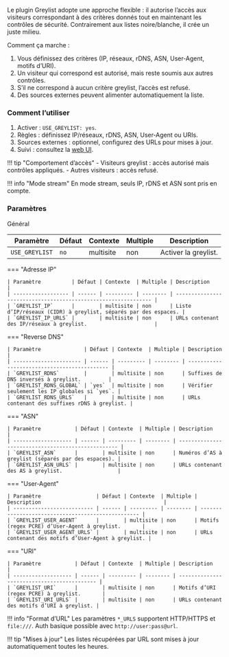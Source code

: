 Le plugin Greylist adopte une approche flexible : il autorise l’accès aux visiteurs correspondant à des critères donnés tout en maintenant les contrôles de sécurité. Contrairement aux listes noire/blanche, il crée un juste milieu.

Comment ça marche :

1. Vous définissez des critères (IP, réseaux, rDNS, ASN, User‑Agent, motifs d’URI).
2. Un visiteur qui correspond est autorisé, mais reste soumis aux autres contrôles.
3. S’il ne correspond à aucun critère greylist, l’accès est refusé.
4. Des sources externes peuvent alimenter automatiquement la liste.

### Comment l’utiliser

1. Activer : `USE_GREYLIST: yes`.
2. Règles : définissez IP/réseaux, rDNS, ASN, User‑Agent ou URIs.
3. Sources externes : optionnel, configurez des URLs pour mises à jour.
4. Suivi : consultez la [web UI](web-ui.md).

!!! tip "Comportement d’accès" - Visiteurs greylist : accès autorisé mais contrôles appliqués. - Autres visiteurs : accès refusé.

!!! info "Mode stream"
    En mode stream, seuls IP, rDNS et ASN sont pris en compte.

### Paramètres

Général

| Paramètre      | Défaut | Contexte  | Multiple | Description          |
| -------------- | ------ | --------- | -------- | -------------------- |
| `USE_GREYLIST` | `no`   | multisite | non      | Activer la greylist. |

=== "Adresse IP"

    | Paramètre          | Défaut | Contexte  | Multiple | Description                                                    |
    | ------------------ | ------ | --------- | -------- | -------------------------------------------------------------- |
    | `GREYLIST_IP`      |        | multisite | non      | Liste d’IP/réseaux (CIDR) à greylist, séparés par des espaces. |
    | `GREYLIST_IP_URLS` |        | multisite | non      | URLs contenant des IP/réseaux à greylist.                      |

=== "Reverse DNS"

    | Paramètre              | Défaut | Contexte  | Multiple | Description                                  |
    | ---------------------- | ------ | --------- | -------- | -------------------------------------------- |
    | `GREYLIST_RDNS`        |        | multisite | non      | Suffixes de DNS inversés à greylist.         |
    | `GREYLIST_RDNS_GLOBAL` | `yes`  | multisite | non      | Vérifier seulement les IP globales si `yes`. |
    | `GREYLIST_RDNS_URLS`   |        | multisite | non      | URLs contenant des suffixes rDNS à greylist. |

=== "ASN"

    | Paramètre           | Défaut | Contexte  | Multiple | Description                                        |
    | ------------------- | ------ | --------- | -------- | -------------------------------------------------- |
    | `GREYLIST_ASN`      |        | multisite | non      | Numéros d’AS à greylist (séparés par des espaces). |
    | `GREYLIST_ASN_URLS` |        | multisite | non      | URLs contenant des AS à greylist.                  |

=== "User‑Agent"

    | Paramètre                  | Défaut | Contexte  | Multiple | Description                                        |
    | -------------------------- | ------ | --------- | -------- | -------------------------------------------------- |
    | `GREYLIST_USER_AGENT`      |        | multisite | non      | Motifs (regex PCRE) d’User‑Agent à greylist.       |
    | `GREYLIST_USER_AGENT_URLS` |        | multisite | non      | URLs contenant des motifs d’User‑Agent à greylist. |

=== "URI"

    | Paramètre           | Défaut | Contexte  | Multiple | Description                                 |
    | ------------------- | ------ | --------- | -------- | ------------------------------------------- |
    | `GREYLIST_URI`      |        | multisite | non      | Motifs d’URI (regex PCRE) à greylist.       |
    | `GREYLIST_URI_URLS` |        | multisite | non      | URLs contenant des motifs d’URI à greylist. |

!!! info "Format d’URL"
    Les paramètres `*_URLS` supportent HTTP/HTTPS et `file:///`. Auth basique possible avec `http://user:pass@url`.

!!! tip "Mises à jour"
    Les listes récupérées par URL sont mises à jour automatiquement toutes les heures.
